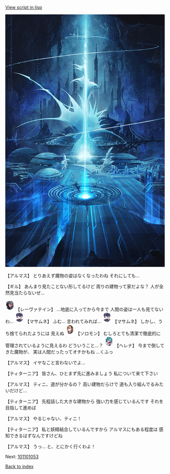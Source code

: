 [View script in lisp](../scripts/101101043.txt)

![profound.png](../images/backgrounds/profound.png)

【アルマス】
とりあえず魔物の姿はなくなったわね
それにしても…

【ギル】
あんまり見たことない形してるけど
周りの建物って家だよな？
人が全然見当たらないぜ…

<img src="../images/units/3100211.png" alt="3100211.png" height="34"/>
【レーヴァテイン】
…地底に入ってから今まで
人間の姿は一人も見てないわ…

<img src="../images/units/3100111.png" alt="3100111.png" height="34"/>
【マサムネ】
ふむ…
言われてみれば…

<img src="../images/units/3100111.png" alt="3100111.png" height="34"/>
【マサムネ】
しかし、うち捨てられたようには
見えぬ

<img src="../images/units/3503111.png" alt="3503111.png" height="34"/>
【ソロモン】
むしろとても清潔で徹底的に
管理されているように見えるわ
どういうこと…？

<img src="../images/units/3302811.png" alt="3302811.png" height="34"/>
【ヘレナ】
今まで倒してきた魔物が、
実は人間だったってオチかもね
…くふっ

【アルマス】
イヤなこと言わないでよ…

【ティターニア】
皆さん、ひとまず先に進みましょう
私について来て下さい

【アルマス】
ティニ、道が分かるの？
高い建物だらけで
道も入り組んでるみたいだけど…

【ティターニア】
先程話した大きな建物から
強い力を感じているんです
それを目指して進めば

【アルマス】
やるじゃない、ティニ！

【ティターニア】
私と妖精結合しているんですから
アルマスにもある程度は
感知できるはずなんですけどね

【アルマス】
うっ…
と、とにかく行くわよ！

Next: [101101053](101101053.md)

[Back to index](index.md)
